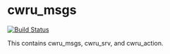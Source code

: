 # cwru_msgs
[![Build Status](https://travis-ci.org/cwru-robotics/cwru_msgs.svg?branch=master)](https://travis-ci.org/cwru-robotics/cwru_msgs)

This contains cwru_msgs, cwru_srv, and cwru_action.
